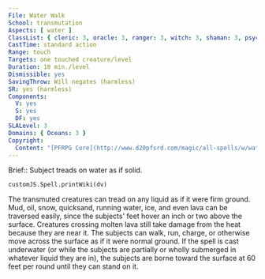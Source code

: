 ```yaml
---
File: Water Walk
School: transmutation
Aspects: [ water ]
ClassList: { cleric: 3, oracle: 3, ranger: 3, witch: 3, shaman: 3, psychic: 3, medium: 2 }
CastTime: standard action
Range: touch
Targets: one touched creature/level
Duration: 10 min./level
Dismissible: yes
SavingThrow: Will negates (harmless)
SR: yes (harmless)
Components:
  V: yes
  S: yes
  DF: yes
SLALevel: 3
Domains: { Oceans: 3 }
Copyright:
  Content: "[PFRPG Core](http://www.d20pfsrd.com/magic/all-spells/w/water-walk)"
---
```

Brief:: Subject treads on water as if solid.

```dataviewjs
customJS.Spell.printWiki(dv)
```

The transmuted creatures can tread on any liquid as if it were firm ground. Mud, oil, snow, quicksand, running water, ice, and even lava can be traversed easily, since the subjects' feet hover an inch or two above the surface. Creatures crossing molten lava still take damage from the heat because they are near it. The subjects can walk, run, charge, or otherwise move across the surface as if it were normal ground.  If the spell is cast underwater (or while the subjects are partially or wholly submerged in whatever liquid they are in), the subjects are borne toward the surface at 60 feet per round until they can stand on it.
